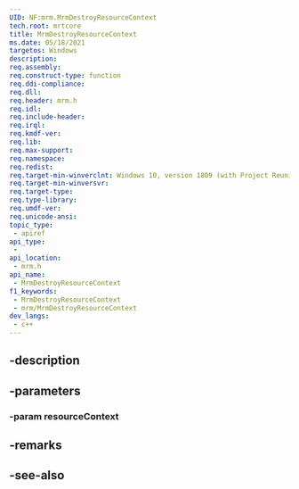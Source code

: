 ```yaml
---
UID: NF:mrm.MrmDestroyResourceContext
tech.root: mrtcore 
title: MrmDestroyResourceContext
ms.date: 05/18/2021 
targetos: Windows
description: 
req.assembly: 
req.construct-type: function
req.ddi-compliance: 
req.dll: 
req.header: mrm.h
req.idl: 
req.include-header: 
req.irql: 
req.kmdf-ver: 
req.lib: 
req.max-support: 
req.namespace: 
req.redist: 
req.target-min-winverclnt: Windows 10, version 1809 (with Project Reunion) 
req.target-min-winversvr: 
req.target-type: 
req.type-library: 
req.umdf-ver: 
req.unicode-ansi: 
topic_type:
 - apiref
api_type:
 - 
api_location:
 - mrm.h
api_name:
 - MrmDestroyResourceContext
f1_keywords:
 - MrmDestroyResourceContext
 - mrm/MrmDestroyResourceContext
dev_langs:
 - c++
---
```


## -description

## -parameters

### -param resourceContext

## -remarks

## -see-also


